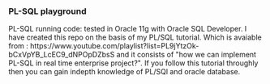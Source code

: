 <h3> PL-SQL playground </h3>
PL-SQL running code: tested in Oracle 11g with Oracle SQL Developer. I have created this repo on the basis of my PL/SQL tutorial.
Which is avaiable from : https://www.youtube.com/playlist?list=PL9jYtzOk-bCxVpYB_LcEC9_dNPOpDZbsS and it consists of "how we can implement PL-SQL in real time enterprise project?". If you follow this tutorial throughly then you can gain indepth knowledge of PL/SQl and oracle database. 

